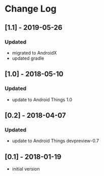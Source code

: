 # Change Log

## [1.1] - 2019-05-26
### Updated
- migrated to AndroidX
- updated gradle

## [1.0] - 2018-05-10
### Updated
- update to Android Things 1.0

## [0.2] - 2018-04-07
### Updated
- update to Android Things devpreview-0.7

## [0.1] - 2018-01-19
- initial version

